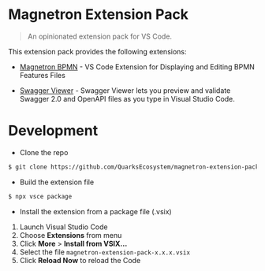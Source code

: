 # Magnetron Extension Pack

> An opinionated extension pack for VS Code.

This extension pack provides the following extensions:

- [Magnetron BPMN](https://github.com/QuarksEcosystem/vs-code-magnetron-bpmn) - VS Code Extension for Displaying and Editing BPMN Features Files

- [Swagger Viewer](https://marketplace.visualstudio.com/items?itemName=Arjun.swagger-viewer) - Swagger Viewer lets you preview and validate Swagger 2.0 and OpenAPI files as you type in Visual Studio Code.


# Development

- Clone the repo

```bash
$ git clone https://github.com/QuarksEcosystem/magnetron-extension-pack
```

- Build the extension file

```bash
$ npx vsce package
```

- Install the extension from a package file (.vsix)

1. Launch Visual Studio Code
2. Choose **Extensions** from menu
3. Click **More** > **Install from VSIX...**
4. Select the file `magnetron-extension-pack-x.x.x.vsix`
5. Click **Reload Now** to reload the Code

